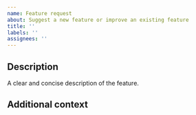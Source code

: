 ```yaml
---
name: Feature request
about: Suggest a new feature or improve an existing feature
title: ''
labels: ''
assignees: ''
---
```


<!--
Use a concise title that describes the request.
Bad: localization
Good: Translate site into Spanish

Bad: customize hostname
Good: Determine hostname at build time from environment
-->

## Description
A clear and concise description of the feature.

## Additional context
<!--
Add context about the feature, such as URLs and screenshots.
-->
